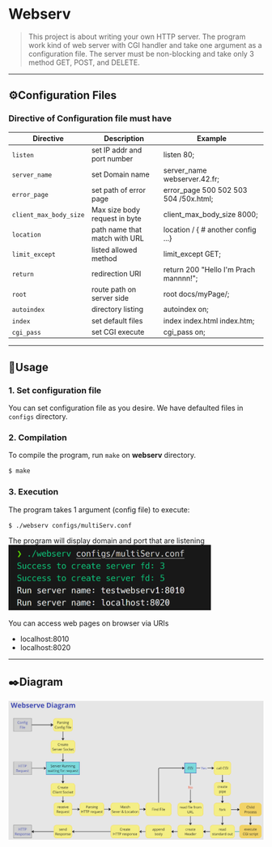 # Webserv
> This project is about writing your own HTTP server. The program work kind of web server with CGI handler and take one argument as a configuration file. The server must be non-blocking and take only 3 method GET, POST, and DELETE.

---
## ⚙️Configuration Files
### Directive of Configuration file must have
|Directive|Description|Example|
|---|---|---|
|`listen`|set IP addr and port number|listen 80;|
|`server_name`|set Domain name|server_name webserver.42.fr;|
|`error_page`|set path of error page|error_page 500 502 503 504 /50x.html;|
|`client_max_body_size`|Max size body request in byte|client_max_body_size 8000;|
|`location`|path name that match with URL|location / { # another config ...}|
|`limit_except`|listed allowed method|limit_except GET;|
|`return`|redirection URI|return 200 "Hello I'm Prach mannnn!";|
|`root`|route path on server side|root docs/myPage/;|
|`autoindex`|directory listing|autoindex on;|
|`index`|set default files|index index.html index.htm;|
|`cgi_pass`|set CGI execute|cgi_pass on;|

---
## 📝Usage
### 1. Set configuration file
You can set configuration file as you desire. We have defaulted files in `configs` directory.

### 2. Compilation
To compile the program, run `make` on **webserv** directory.

```bash
$ make
```
### 3. Execution
The program takes 1 argument (config file) to execute:

```bash
$ ./webserv configs/multiServ.conf
```

The program will display domain and port that are listening<br>
<img src="images/execute_program.png" width="400">

You can access web pages on browser via URIs<br>
- localhost:8010
- localhost:8020

---
## ✒️Diagram
![](images/work_flow.png)
